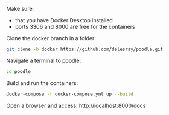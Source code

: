 Make sure:
- that you have Docker Desktop installed
- ports 3306 and 8000 are free for the containers

Clone the docker branch in a folder:
```bash
git clone -b docker https://github.com/delesray/poodle.git
```

Navigate a terminal to poodle:
```bash
cd poodle
```

Build and run the containers:
```bash
docker-compose -f docker-compose.yml up --build
```

Open a browser and access:
http://localhost:8000/docs
